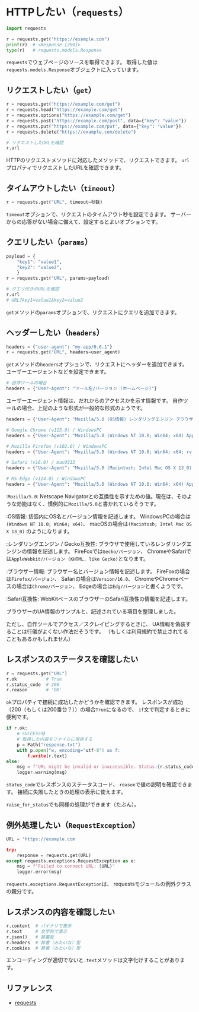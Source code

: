 # HTTPしたい（`requests`）

```python
import requests

r = requests.get("https://example.com")
print(r)  # <Response [200]>
type(r)   # requests.models.Response
```

`requests`でウェブページのソースを取得できます。
取得した値は`requests.models.Response`オブジェクトに入っています。

## リクエストしたい（``get``）

```python
r = requests.get("https://example.com/get")
r = requests.head("https://example.com/get")
r = requests.options("https://example.com/get")
r = requests.post("https://example.com/post", data={"key": "value"})
r = requests.put("https://example.com/put", data={"key": "value"})
r = requests.delete("https://example.com/delete")

# リクエストしたURLを確認
r.url
```

HTTPのリクエストメソッドに対応したメソッドで、リクエストできます。
`url`プロパティでリクエストしたURLを確認できます。

## タイムアウトしたい（`timeout`）

```python
r = requests.get("URL", timeout=秒数)
```

`timeout`オプションで、リクエストのタイムアウト秒を設定できます。
サーバーからの応答がない場合に備えて、設定するとよいオプションです。

## クエリしたい（`params`）

```python
payload = {
    "key1": "value1",
    "key2": "value2",
    }
r = requests.get("URL", params=payload)

# クエリ付きのURLを確認
r.url
# URL?key1=value1&key2=value2
```

`get`メソッドの`params`オプションで、リクエストにクエリを追加できます。

## ヘッダーしたい（`headers`）

```python
headers = {"user-agent": "my-app/0.0.1"}
r = requests.get("URL", headers=user_agent)
```

`get`メソッドの`headers`オプションで、リクエストにヘッダーを追加できます。
ユーザーエージェントなどを設定できます。

```python
# 自作ツールの場合
headers = {"User-Agent": "ツール名/バージョン (ホームページ)"}
```

ユーザーエージェント情報は、だれからのアクセスかを示す情報です。
自作ツールの場合、上記のような形式が一般的な形式のようです。

```python
headers = {"User-Agent": "Mozilla/5.0 (OS情報) レンダリングエンジン ブラウザー名/バージョン Safari互換性/バージョン"}

# Google Chrome (v115.0) / WindowsPC
headers = {"User-Agent": "Mozilla/5.0 (Windows NT 10.0; Win64; x64) AppleWebKit/537.36 (KHTML, like Gecko) Chrome/115.0.0.0 Safari/537.36"}

# Mozilla Firefox (v102.0) / WindowsPC
headers = {"User-Agent": "Mozilla/5.0 (Windows NT 10.0; Win64; x64; rv:102.0) Gecko/20100101 Firefox/102.0"}

# Safari (v16.0) / macOS13
headers = {"User-Agent": "Mozilla/5.0 (Macintosh; Intel Mac OS X 13_0) AppleWebKit/605.1.15 (KHTML, like Gecko) Version/16.0 Safari/605.1.15"}

# MS Edge (v114.0) / WindowsPC
headers = {"User-Agent": "Mozilla/5.0 (Windows NT 10.0; Win64; x64) AppleWebKit/537.36 (KHTML, like Gecko) Chrome/114.0.0.0 Safari/537.36 Edg/114.0.1823.79"}
```

:`Mozilla/5.0`:
Netscape Navigatorとの互換性を示すための値。現在は、そのような効能はなく、慣例的に`Mozilla/5.0`と書かれているそうです。

:OS情報:
括弧内にOS名とバージョン情報を記述します。
WindowsPCの場合は`(Windows NT 10.0; Win64; x64)`、
macOSの場合は`(Macintosh; Intel Mac OS X 13_0)`
のようになります。

:レンダリングエンジン / Gecko互換性:
ブラウザで使用しているレンダリングエンジンの情報を記述します。
FireFoxでは`Gecko/バージョン`、
ChromeやSafariでは`AppleWebkit/バージョン (KHTML, like Gecko)`となります。

:ブラウザー情報:
ブラウザー名とバージョン情報を記述します。
FireFoxの場合は`Firefox/バージョン`、
Safariの場合は`Version/16.0`、
ChromeやChromeベースの場合は`Chrome/バージョン`、
Edgeの場合は`Edg/バージョン`と書くようです。

:Safari互換性:
WebKitベースのブラウザーのSafari互換性の情報を記述します。

ブラウザーのUA情報のサンプルと、記述されている項目を整理しました。

ただし、自作ツールでアクセス／スクレイピングするときに、
UA情報を偽装することは行儀がよくない作法だそうです。
（もしくは利用規約で禁止されてることもあるかもしれません）

## レスポンスのステータスを確認したい

```python
r = requests.get("URL")
r.ok           # True
r.status_code  # 200
r.reason       # 'OK'
```

`ok`プロパティで接続に成功したかどうかを確認できます。
レスポンスが成功（200（もしくは200番台？））の場合`True`になるので、
`if`文で判定するときに便利です。

```python
if r.ok:
    # SUCCESS時
    # 取得した内容をファイルに保存する
    p = Path("response.txt")
    with p.open("w, encoding="utf-8") as f:
        f.write(r.text)
else:
    msg = f"URL might be invalid or inaccessible. Status:{r.status_code} - {r.reason}"
    logger.warning(msg)
```

`status_code`でレスポンスのステータスコード、
`reason`で値の説明を確認できます。
接続に失敗したときの処理の表示に使えます。

`raise_for_status`でも同様の処理ができます（たぶん）。

## 例外処理したい（``RequestException``）

```python
URL = "https://example.com

try:
    response = requests.get(URL)
except requests.exceptions.RequestException as e:
    msg = f"Failed to connect URL: {URL}"
    logger.error(msg)
```

`requests.exceptions.RequestException`は、
requestsモジュールの例外クラスの親分です。

## レスポンスの内容を確認したい

```python
r.content  # バイナリで表示
r.text     # 文字列で表示
r.json()   # 辞書型
r.headers  # 辞書（みたいな）型
r.cookies  # 辞書（みたいな）型
```

エンコーディングが適切でないと``.text``メソッドは文字化けすることがあります。

## リファレンス

- [requests](https://requests.readthedocs.io/en/latest/)
